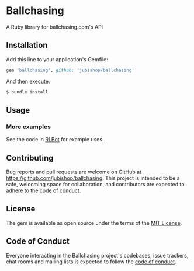 # Ballchasing

A Ruby library for ballchasing.com's API

## Installation

Add this line to your application's Gemfile:

```ruby
gem 'ballchasing', github: 'jubishop/ballchasing'
```

And then execute:

```sh
$ bundle install
```

## Usage

### More examples

See the code in [RLBot](https://github.com/jubishop/RLBot) for example uses.

## Contributing

Bug reports and pull requests are welcome on GitHub at https://github.com/jubishop/ballchasing. This project is intended to be a safe, welcoming space for collaboration, and contributors are expected to adhere to the [code of conduct](https://github.com/jubishop/ballchasing/blob/master/CODE_OF_CONDUCT.md).

## License

The gem is available as open source under the terms of the [MIT License](https://opensource.org/licenses/MIT).

## Code of Conduct

Everyone interacting in the Ballchasing project's codebases, issue trackers, chat rooms and mailing lists is expected to follow the [code of conduct](https://github.com/[USERNAME]/ballchasing/blob/master/CODE_OF_CONDUCT.md).
